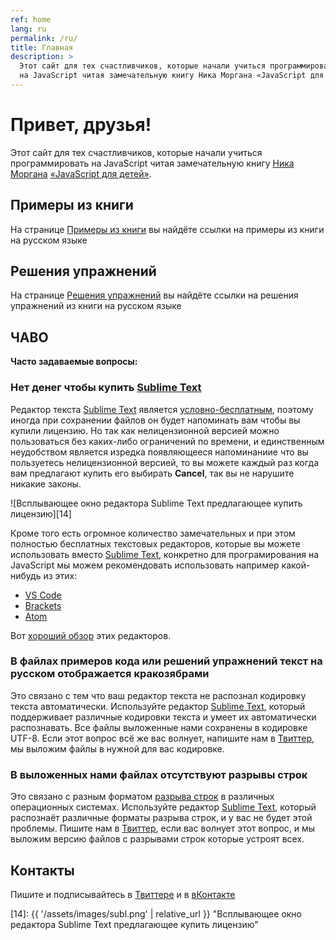 ```yaml
---
ref: home
lang: ru
permalink: /ru/
title: Главная
description: >
  Этот сайт для тех счастливчиков, которые начали учиться программировать 
  на JavaScript читая замечательную книгу Ника Моргана «JavaScript для детей»
---
```


# Привет, друзья!

Этот сайт для тех счастливчиков, которые начали учиться программировать 
на JavaScript читая замечательную книгу [Ника Моргана][1] 
[«JavaScript для детей»][2].

## Примеры из книги

На странице [Примеры из книги][3] вы найдёте ссылки на примеры из книги 
на русском языке

## Решения упражнений

На странице [Решения упражнений][4] вы найдёте ссылки на решения упражнений 
из книги на русском языке

## ЧАВО

**Часто задаваемые вопросы:**

### Нет денег чтобы купить [Sublime Text][5]

Редактор текста [Sublime Text][5] является [условно-бесплатным][9], поэтому 
иногда при сохранении файлов он будет напоминать вам чтобы вы купили лицензию.
Но так как нелицензионной версией можно пользоваться без каких-либо ограничений
по времени, и единственным неудобством является изредка появляющееся 
напоминаниие что вы пользуетесь нелицензионной версией, то вы можете каждый раз
когда вам предлагают купить его выбирать **Cancel**, так вы не нарушите никакие
законы.

![Всплывающее окно редактора Sublime Text предлагающее купить лицензию][14]

Кроме того есть огромное количество замечательных и при этом полностью 
бесплатных текстовых редакторов, которые вы можете использовать вместо 
[Sublime Text][5], конкретно для програмирования на JavaScript мы можем 
рекомендовать использовать например какой-нибудь из этих:

- [VS Code][10]
- [Brackets][11]
- [Atom][12]

Вот [хороший обзор][13] этих редакторов.

<h3>В файлах примеров кода или решений упражнений текст на русском 
отображается кракозябрами</h3>

Это связано с тем что ваш редактор текста не распознал кодировку текста 
автоматически. Используйте редактор [Sublime Text][5], который поддерживает 
различные кодировки текста и умеет их автоматически распознавать. Все файлы 
выложенные нами сохранены в кодировке UTF-8. Если этот вопрос всё же вас 
волнует, напишите нам в [Твиттер][6], мы выложим файлы в нужной для вас 
кодировке.

### В выложенных нами файлах отсутствуют разрывы строк

Это связано с разным форматом [разрыва строк][8] в различных операционных системах.
Используйте редактор [Sublime Text][5], который распознаёт различные форматы
разрыва строк, и у вас не будет этой проблемы. Пишите нам в [Твиттер][6], если 
вас волнует этот вопрос, и мы выложим версию файлов с разрывами строк
которые устроят всех.



## Контакты

Пишите и подписывайтесь в [Твиттере][6] и в [вКонтакте][7]

[1]: https://github.com/skilldrick "Ник Морган на GitHub.com"
[2]: https://www.mann-ivanov-ferber.ru/books/javascript-dlya-detej/ "книга «JavaScript для детей» на сайте издательства «МИФ»"
[3]: https://js4k.github.io/ru/samples
[4]: https://js4k.github.io/ru/solutions
[5]: https://www.sublimetext.com
[6]: https://twitter.com/js4kids
[7]: https://vk.com/js4kids
[8]: https://ru.wikipedia.org/wiki/Перевод_строки
[9]: https://ru.wikipedia.org/wiki/Условно-бесплатное_программное_обеспечение "Условно-бесплатное программное обеспечение"
[10]: https://code.visualstudio.com "VS Code"
[11]: http://brackets.io "Brackets - a modern, open source text editor that understands web design."
[12]: https://atom.io "Atom - a hackable text editor for the 21st Century"
[13]: https://htmlacademy.ru/blog/40-editors-for-the-coders "статья «Текстовые редакторы для верстальщика» на сайте «HTML academy»"
[14]: {{ '/assets/images/subl.png' | relative_url }} "Всплывающее окно редактора Sublime Text предлагающее купить лицензию"
